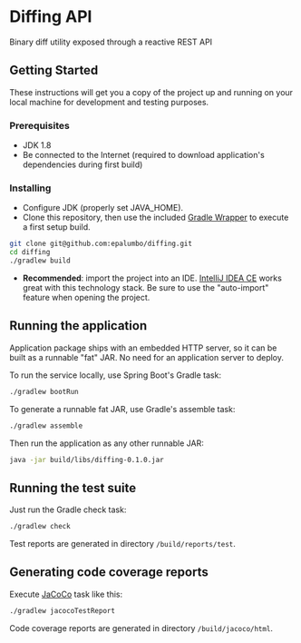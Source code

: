 # Diffing API

Binary diff utility exposed through a reactive REST API

## Getting Started

These instructions will get you a copy of the project up and running on your local machine for development and testing purposes.

### Prerequisites

* JDK 1.8
* Be connected to the Internet (required to download application's dependencies during first build)

### Installing

* Configure JDK (properly set JAVA_HOME).
* Clone this repository, then use the included [Gradle Wrapper](https://gradle.org/) to execute a first setup build.
```sh
git clone git@github.com:epalumbo/diffing.git
cd diffing
./gradlew build
```
* **Recommended**: import the project into an IDE. [IntelliJ IDEA CE](https://www.jetbrains.com/idea/) works great with this technology stack. Be sure to use the "auto-import" feature when opening the project.

## Running the application

Application package ships with an embedded HTTP server, so it can be built as a runnable "fat" JAR. No need for an application server to deploy.

To run the service locally, use Spring Boot's Gradle task:
```sh
./gradlew bootRun
```
To generate a runnable fat JAR, use Gradle's assemble task:
```sh
./gradlew assemble
```
Then run the application as any other runnable JAR:
```sh
java -jar build/libs/diffing-0.1.0.jar 
```

## Running the test suite

Just run the Gradle check task:
```sh
./gradlew check
```
Test reports are generated in directory `/build/reports/test`.

## Generating code coverage reports

Execute [JaCoCo](https://github.com/jacoco/jacoco) task like this:
```sh
./gradlew jacocoTestReport
```
Code coverage reports are generated in directory `/build/jacoco/html`.

